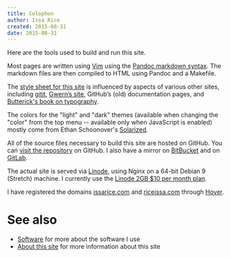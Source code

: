 ```yaml
---
title: Colophon
author: Issa Rice
created: 2015-08-31
date: 2015-08-31
---
```


Here are the tools used to build and run this site.

Most pages are written using [Vim](http://www.vim.org/) using the [Pandoc markdown syntax](http://johnmacfarlane.net/pandoc/README.html#pandocs-markdown).
The markdown files are then compiled to HTML using Pandoc and a Makefile.

The [style sheet for this
site](https://github.com/riceissa/issarice.com/blob/master/css/solarized_light.css) is
influenced by aspects of various other sites, including
[gitit](https://web.archive.org/web/20150330005917/http://gitit.johnmacfarlane.net:80/),
[Gwern’s site](http://www.gwern.net/About#tools), GitHub’s (old) documentation
pages, and [Butterick's book on typography](http://practicaltypography.com/).

The colors for the "light" and "dark" themes (available when changing the
"color" from the top menu -- available only when JavaScript is enabled) mostly
come from Ethan Schoonover's [Solarized](http://ethanschoonover.com/solarized).

All of the source files necessary to build this site are hosted on GitHub.
You can [visit the repository](https://github.com/riceissa/issarice.com) on GitHub.
I also have a mirror on [BitBucket](https://bitbucket.org/riceissa/issarice.com/)
and on [GitLab](https://gitlab.com/riceissa/issarice.com).

The actual site is served via [Linode](https://www.linode.com/), using Nginx on a 64-bit Debian 9 (Stretch) machine.
I currently use the [Linode 2GB \$10 per month plan](https://www.linode.com/pricing).

I have registered the domains [issarice.com](http://issarice.com) and [riceissa.com](http://riceissa.com) through [Hover](https://www.hover.com/).

# See also

* [Software]() for more about the software I use
* [About this site]() for more information about this site
